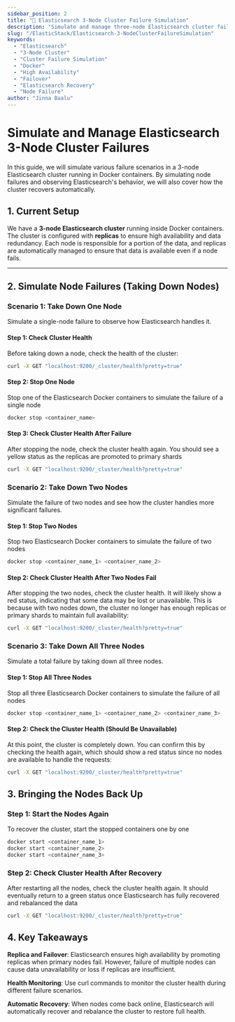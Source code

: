 ```yaml
---
sidebar_position: 2
title: "🐳 Elasticsearch 3-Node Cluster Failure Simulation"
description: "Simulate and manage three-node Elasticsearch cluster failures, observe failover behavior, and recover using Docker containers."
slug: "/ElasticStack/Elasticsearch-3-NodeClusterFailureSimulation"
keywords:
  - "Elasticsearch"
  - "3-Node Cluster"
  - "Cluster Failure Simulation"
  - "Docker"
  - "High Availability"
  - "Failover"
  - "Elasticsearch Recovery"
  - "Node Failure"
author: "Jinna Baalu"
---
```


# Simulate and Manage Elasticsearch 3-Node Cluster Failures

In this guide, we will simulate various failure scenarios in a 3-node Elasticsearch cluster running in Docker containers. By simulating node failures and observing Elasticsearch's behavior, we will also cover how the cluster recovers automatically.

## 1. Current Setup

We have a **3-node Elasticsearch cluster** running inside Docker containers. The cluster is configured with **replicas** to ensure high availability and data redundancy. Each node is responsible for a portion of the data, and replicas are automatically managed to ensure that data is available even if a node fails.

---

## 2. Simulate Node Failures (Taking Down Nodes)

### Scenario 1: Take Down One Node

Simulate a single-node failure to observe how Elasticsearch handles it.

#### Step 1: Check Cluster Health

Before taking down a node, check the health of the cluster:

```bash
curl -X GET "localhost:9200/_cluster/health?pretty=true"
```

#### Step 2: Stop One Node
Stop one of the Elasticsearch Docker containers to simulate the failure of a single node

```bash
docker stop <container_name>
```

#### Step 3: Check Cluster Health After Failure
After stopping the node, check the cluster health again. You should see a yellow status as the replicas are promoted to primary shards
```bash
curl -X GET "localhost:9200/_cluster/health?pretty=true"
```

### Scenario 2: Take Down Two Nodes
Simulate the failure of two nodes and see how the cluster handles more significant failures.

#### Step 1: Stop Two Nodes

Stop two Elasticsearch Docker containers to simulate the failure of two nodes
```bash
docker stop <container_name_1> <container_name_2>
```

#### Step 2: Check Cluster Health After Two Nodes Fail
After stopping the two nodes, check the cluster health. It will likely show a red status, indicating that some data may be lost or unavailable. This is because with two nodes down, the cluster no longer has enough replicas or primary shards to maintain full availability:

```bash
curl -X GET "localhost:9200/_cluster/health?pretty=true"
```

### Scenario 3: Take Down All Three Nodes

Simulate a total failure by taking down all three nodes.

#### Step 1: Stop All Three Nodes
Stop all three Elasticsearch Docker containers to simulate the failure of all nodes
```bash
docker stop <container_name_1> <container_name_2> <container_name_3>
```

#### Step 2: Check the Cluster Health (Should Be Unavailable)
At this point, the cluster is completely down. You can confirm this by checking the health again, which should show a red status since no nodes are available to handle the requests:
```bash
curl -X GET "localhost:9200/_cluster/health?pretty=true"
```

## 3. Bringing the Nodes Back Up

### Step 1: Start the Nodes Again
To recover the cluster, start the stopped containers one by one
```bash
docker start <container_name_1>
docker start <container_name_2>
docker start <container_name_3>
```

### Step 2: Check Cluster Health After Recovery
After restarting all the nodes, check the cluster health again. It should eventually return to a green status once Elasticsearch has fully recovered and rebalanced the data
```bash
curl -X GET "localhost:9200/_cluster/health?pretty=true"
```

## 4. Key Takeaways
**Replica and Failover**: Elasticsearch ensures high availability by promoting replicas when primary nodes fail. However, failure of multiple nodes can cause data unavailability or loss if replicas are insufficient.

**Health Monitoring**: Use curl commands to monitor the cluster health during different failure scenarios.

**Automatic Recovery**: When nodes come back online, Elasticsearch will automatically recover and rebalance the cluster to restore full health.

